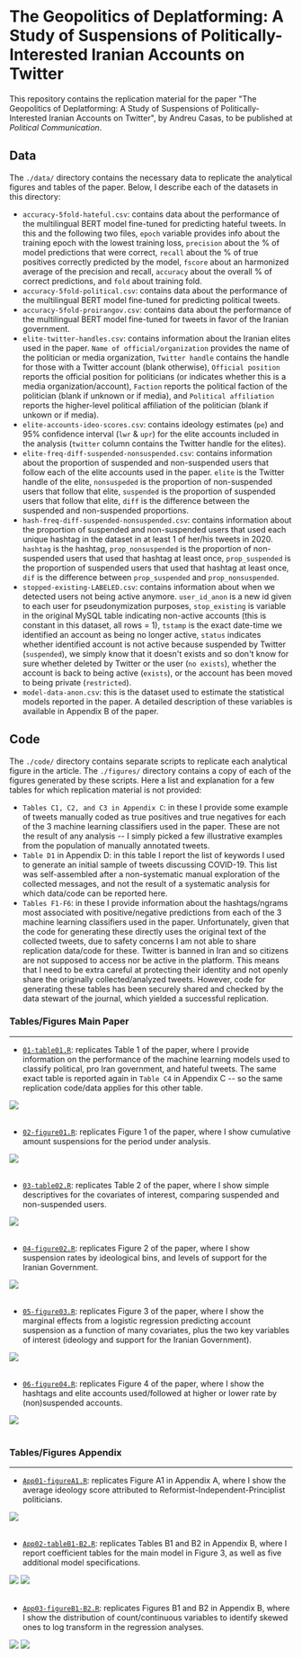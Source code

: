 # The Geopolitics of Deplatforming: A Study of Suspensions of Politically-Interested Iranian Accounts on Twitter
This repository contains the replication material for the paper "The Geopolitics of Deplatforming: A Study of Suspensions of Politically-Interested Iranian Accounts on Twitter", by Andreu Casas, to be published at _Political Communication_.

## Data
The `./data/` directory contains the necessary data to replicate the analytical figures and tables of the paper. Below, I describe each of the datasets in this directory:

* `accuracy-5fold-hateful.csv`: contains data about the performance of the multilingual BERT model fine-tuned for predicting hateful tweets. In this and the following two files, `epoch` variable provides info about the training epoch with the lowest training loss, `precision` about the % of model predictions that were correct, `recall` about the % of true positives correctly predicted by the model, `fscore` about an harmonized average of the precision and recall, `accuracy` about the overall % of correct predictions, and `fold` about training fold. 
* `accuracy-5fold-political.csv`: contains data about the performance of the multilingual BERT model fine-tuned for predicting political tweets.
* `accuracy-5fold-proirangov.csv`: contains data about the performance of the multilingual BERT model fine-tuned for tweets in favor of the Iranian government.
* `elite-twitter-handles.csv`: contains information about the Iranian elites used in the paper. `Name of official/organization` provides the name of the politician or media organization, `Twitter handle` contains the handle for those with a Twitter account (blank otherwise), `Official position` reports the official position for politicians (or indicates whether this is a media organization/account), `Faction` reports the political faction of the politician (blank if unknown or if media), and `Political affiliation` reports the higher-level political affiliation of the politician (blank if unkown or if media). 
* `elite-accounts-ideo-scores.csv`: contains ideology estimates (`pe`) and 95% confidence interval (`lwr` & `upr`) for the elite accounts included in the analysis (`twitter` column contains the Twitter handle for the elites).
* `elite-freq-diff-suspended-nonsuspended.csv`: contains information about the proportion of suspended and non-suspended users that follow each of the elite accounts used in the paper. `elite` is the Twitter handle of the elite, `nonsuspeded` is the proportion of non-suspended users that follow that elite, `suspended` is the proportion of suspended users that follow that elite, `diff` is the difference between the suspended and non-suspended proportions.
* `hash-freq-diff-suspended-nonsuspended.csv`: contains information about the proportion of suspended and non-suspended users that used each unique hashtag in the dataset in at least 1 of her/his tweets in 2020. `hashtag` is the hashtag, `prop_nonsuspended` is the proportion of non-suspended users that used that hashtag at least once, `prop_suspended` is the proportion of suspended users that used that hashtag at least once, `dif` is the difference between `prop_suspended` and `prop_nonsuspended`.
* `stopped-existing-LABELED.csv`: contains information about when we detected users not being active anymore. `user_id_anon` is a new id given to each user for pseudonymization purposes, `stop_existing` is variable in the original MySQL table indicating non-active accounts (this is constant in this dataset, all rows = 1), `tstamp` is the exact date-time we identified an account as being no longer active, `status` indicates whether identified account is not active because suspended by Twitter (`suspended`), we simply know that it doesn't exists and so don't know for sure whether deleted by Twitter or the user (`no exists`), whether the account is back to being active (`exists`), or the account has been moved to being private (`restricted`).
* `model-data-anon.csv`: this is the dataset used to estimate the statistical models reported in the paper. A detailed description of these variables is available in Appendix B of the paper. 

## Code
The `./code/` directory contains separate scripts to replicate each analytical figure in the article. The `./figures/` directory contains a copy of each of the figures generated by these scripts. Here a list and explanation for a few tables for which replication material is not provided:
* `Tables C1, C2, and C3 in Appendix C`: in these I provide some example of tweets manually coded as true positives and true negatives for each of the 3 machine learning classifiers used in the paper. These are not the result of any analysis -- I simply picked a few illustrative examples from the population of manually annotated tweets.
* `Table D1` in Appendix D: in this table I report the list of keywords I used to generate an initial sample of tweets discussing COVID-19. This list was self-assembled after a non-systematic manual exploration of the collected messages, and not the result of a systematic analysis for which data/code can be reported here.
* `Tables F1-F6`: in these I provide information about the hashtags/ngrams most associated with positive/negative predictions from each of the 3 machine learning classifiers used in the paper. Unfortunately, given that the code for generating these directly uses the original text of the collected tweets, due to safety concerns I am not able to share replication data/code for these. Twitter is banned in Iran and so citizens are not supposed to access nor be active in the platform. This means that I need to be extra careful at protecting their identity and not openly share the originally collected/analyzed tweets. However, code for generating these tables has been securely shared and checked by the data stewart of the journal, which yielded a successful replication. 

### Tables/Figures Main Paper

___

- [`01-table01.R`](https://github.com/CasAndreu/twitter-iran-moderation/blob/main/code/01-table01.R): replicates Table 1 of the paper, where I provide information on the performance of the machine learning models used to classify political, pro Iran government, and hateful tweets. The same exact table is reported again in `Table C4` in Appendix C -- so the same replication code/data applies for this other table. 

<img src = "https://github.com/CasAndreu/twitter-iran-moderation/blob/main/figures_png/table01.png">

<br>
<br>

- [`02-figure01.R`](https://github.com/CasAndreu/twitter-iran-moderation/blob/main/code/02-figure01.R): replicates Figure 1 of the paper, where I show cumulative amount suspensions for the period under analysis. 

<img src = "https://github.com/CasAndreu/twitter-iran-moderation/blob/main/figures_png/figure01.png">

<br>
<br>

- [`03-table02.R`](https://github.com/CasAndreu/twitter-iran-moderation/blob/main/code/03-table02.R): replicates Table 2 of the paper, where I show simple descriptives for the covariates of interest, comparing suspended and non-suspended users.

<img src = "https://github.com/CasAndreu/twitter-iran-moderation/blob/main/figures_png/table02.png">

<br>
<br>

- [`04-figure02.R`](https://github.com/CasAndreu/twitter-iran-moderation/blob/main/code/04-figure02.R): replicates Figure 2 of the paper, where I show suspension rates by ideological bins, and levels of support for the Iranian Government.

<img src = "https://github.com/CasAndreu/twitter-iran-moderation/blob/main/figures_png/figure02.png">

<br>
<br>

- [`05-figure03.R`](https://github.com/CasAndreu/twitter-iran-moderation/blob/main/code/05-figure03.R): replicates Figure 3 of the paper, where I show the marginal effects from a logistic regression predicting account suspension as a function of many covariates, plus the two key variables of interest (ideology and support for the Iranian Government).

<img src = "https://github.com/CasAndreu/twitter-iran-moderation/blob/main/figures_png/figure03.png">

<br>
<br>

- [`06-figure04.R`](https://github.com/CasAndreu/twitter-iran-moderation/blob/main/code/06-figure04.R): replicates Figure 4 of the paper, where I show the hashtags and elite accounts used/followed at higher or lower rate by (non)suspended accounts.

<img src = "https://github.com/CasAndreu/twitter-iran-moderation/blob/main/figures_png/figure04.png">

<br>
<br>

### Tables/Figures Appendix
___

- [`App01-figureA1.R`](https://github.com/CasAndreu/twitter-iran-moderation/blob/main/code/App01-figureA1.R): replicates Figure A1 in Appendix A, where I show the average ideology score attributed to Reformist-Independent-Principlist politicians.

<img src = "https://github.com/CasAndreu/twitter-iran-moderation/blob/main/figures_png/figureA1.png">

<br>
<br>

- [`App02-tableB1-B2.R`](https://github.com/CasAndreu/twitter-iran-moderation/blob/main/code/App02-tableB1-B2.R): replicates Tables B1 and B2 in Appendix B, where I report coefficient tables for the main model in Figure 3, as well as five additional model specifications.

<img src = "https://github.com/CasAndreu/twitter-iran-moderation/blob/main/figures_png/tableB1.png">

<img src = "https://github.com/CasAndreu/twitter-iran-moderation/blob/main/figures_png/tableB2.png">

<br>
<br>

- [`App03-figureB1-B2.R`](https://github.com/CasAndreu/twitter-iran-moderation/blob/main/code/App03-figureB1-B2.R): replicates Figures B1 and B2 in Appendix B, where I show the distribution of count/continuous variables to identify skewed ones to log transform in the regression analyses.

<img src = "https://github.com/CasAndreu/twitter-iran-moderation/blob/main/figures_png/figureB1.png">

<img src = "https://github.com/CasAndreu/twitter-iran-moderation/blob/main/figures_png/figureB2.png">
